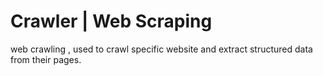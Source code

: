# Crawler | Web Scraping
web crawling , used to crawl specific website and extract structured data from their pages.
